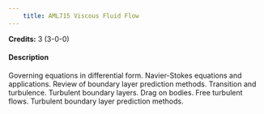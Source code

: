 ```yaml
---
    title: AML715 Viscous Fluid Flow
---
```

**Credits:** 3 (3-0-0)



#### Description 
Governing equations in differential form. Navier-Stokes equations and applications. Review of boundary layer prediction methods. Transition and turbulence. Turbulent boundary layers. Drag on bodies. Free turbulent flows. Turbulent boundary layer prediction methods.